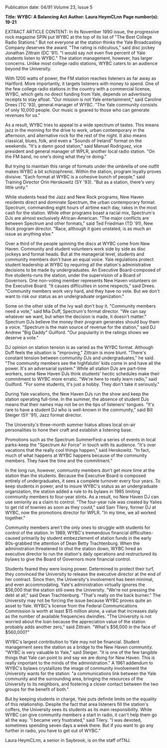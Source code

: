 Publication date: 04/91
Volume 23, Issue 5

**Title: WYBC: A Balancing Act**
**Author: Laura HeymCLnn**
**Page number(s): 19-21**

EXTRACT ARTICLE CONTENT:
In its November 1990 issue, the progressive rock magazine SPIN put WYBC at the top of its list of "The Best College Radio Stations." But not everyone at the station thinks the Yale Broadcasting Company deserves the award. "The rating is ridiculous," said disc jockey Jonathan Zittrain (DC '91). "I would say not even five percent of Yale students listen to WYBC." The station management, however, has larger concerns. Unlike most college radio stations, WYBC caters to an audience beyond the University. 

With 1200 watts of power, the FM station reaches listeners as far away as Hartford. More importantly, it targets listeners with money to spend. One of the few college radio stations in the country with a commercial license, WYBC, which gets no direct funding from Yale, depends on advertising receipts to stay afloat. "Our mission is not Yale entertainment," said Caroline Drees (TC '93), general manager of WYBC. "The Yale community consists of only 10,000 people. Our music is geared to those who can generate revenues for us." 

As a result, WYBC tries to appeal to a wide spectrum of tastes. This means jazz in the morning for the drive to work, urban contemporary in the afternoon, and alternative rock for the rest of the night. It also means classical, blues, folk, and even a "Sounds of Ireland" format on the weekends. "It's a damn good station," said Manuel Rodriguez, vice president and general manager of WPLR, another local radio station. "On the FM band, no one's doing what they're doing." 

But trying to maintain this range of formats under the umbrella of one outfit makes WYBC a bit schizophrenic. Within the station, program loyalty proves divisive. "Each format at WYBC is a cohesive bunch of people," said Training Director Orin Herskowitz (SY '93). "But as a station, there's very little unity." 

While students head the Jazz and New Rock programs, New Haven residents direct and dominate Spectrum, the urban contemporary format. Spectrum, commanding eight hours of airtime each day, rakes in the most cash for the station. While other programs boast a racial mix, Spectrum's DJs are almost exclusively African-American. "The major conflicts are between Spectrum and other formats," said Ted Friedman (TD '91), New Rock program director. "Race, although it goes unstated, is as much an issue as anything else." 

Over a third of the people spinning the discs at WYBC come from New Haven. Community and student volunteers work side by side as disc jockeys and format heads. But at the managerial level, students and community members don't have an equal voice. Yale regulations protect student leadership at WYBC by requiring all the station's administrative decisions to be made by undergraduates. An Executive Board-composed of five students-runs the station, under the supervision of a Board of Governors. One non-voting member represents New Haven volunteers on the Executive Board. "It causes difficulties in some respects," said Drees. "Community members work very hard, and they have no vote. But we don't want to risk our status as an undergraduate organization." 

Some on the other side of the Ivy wall don't buy it. "Community members need a vote," said Mia Duff, Spectrum's format director. "We can say whatever we want, but when the decision is made, it doesn't matter." Spectrum DJs believe the money their program generates should buy them a voice. "Spectrum is the main source of revenue for the station," said DJ Andrew "Big Daddy" Guilford. "Our popularity in the ratings shows we deserve a vote." 

DJ opinion on station tension is as varied as the WYBC format. Although Duff feels the situation is "improving," Zittrain is more blunt. "There's constant tension between community DJs and undergraduates," he said. "The community members see the highfalutin' kids come in and have all the power. It's an adversarial system." While all station DJs are part-time workers, some New Haven DJs think students' hectic schedules make their commitment to WYBC more erratic. "We're here to really learn radio," said Guilford. "For some students, it's just a hobby. They don't take it seriously." 

During Yale vacations, the New Haven DJs run the show and keep the station operating full-time. In the summer, the absence of student DJs means that their names may not be on the tips of listeners' tongues. "It's rare to have a student DJ who is well-known in the community," said Bill Steiger (SY '91), Jazz format director. 

The University's three-month summer hiatus allows local on-air personalities to hone their craft and establish a listening base. 

Promotions such as the Spectrum SummerFest-a series of events in local parks-keep the "Spectrum Air Force" in touch with its audience. "It's over vacations that the really cool things happen," said Herskowitz. "In fact, much of what happens at WYBC happens because of the community members. They have the time and the commitment." 

In the long run, however, community members don't get more time at the station than the students. Because the Executive Board is composed entirely of undergraduates, it sees a complete turnover every four years. To keep students in power, and to insure WYBC's status as an undergraduate organization, the station added a rule to its bylaws in 1985 limiting community members to four-year stints. As a result, no New Haven DJ can use seniority as a claim to control. "The four-year rule was created by Yalies to get rid of townies as soon as they could," said Sam Tilery, former DJ at WYBC, now the promotions director for WPLR. "In my time, we all worked together." 

Community members aren't the only ones to struggle with students for control of the station. In 1989, WYBC's tremendous financial difficulties-caused primarily by student embezzlement of station funds in the early 80s-grabbed the attention of Dean Betty Trachtenburg. When the administration threatened to shut the station down, WYBC hired an executive director to run the station's daily operations and restructured its bylaws to give the Board of Governors more financial control. 

Students feared they were losing power. Determined to protect their turf, they convinced the University to release the executive director at the end of her contract. Since then, the University's involvement has been minimal, and even accommodating. Yale's administration virtually ignores the $56,000 that the station still owes the University. "We're not pressing the debt at all," said Dean Trachtenburg. "That's really on the back burner." The University may not be forcing the issue because WYBC proves quite an asset to Yale. WYBC's license from the Federal Communications Commission is worth at least $15 million alone, a value that increases daily as the number of available frequencies dwindles. "The University is not worried about the loan because the appreciation value of the station probably adds another zero," said Zittrain. "What's $56,000 in the face of $560,000?" 

WYBC's largest contribution to Yale may not be financial. Student management sees the station as a bridge to the New Haven community. "WYBC is very valuable to Yale," said Steiger. "It is one of the few tangible things that Yale can point to and say we are doing for New Haven. This is really important to the minds of the administration." A 1961 addendum to WYBC's bylaws crystallizes the image of community involvement the University wants for the station: "a communications link between the Yale community and the surrounding area, bringing the resources of the University to its neighbors, and fostering a closer contact between the two groups for the benefit of both." 

But by keeping students in charge, Yale puts definite limits on the equality of this relationship. Despite the fact that area listeners fill the station's coffers, the University sees its students as its main responsibility. While WYBC can give community members a start in radio, it can't help them go all the way. "I became very frustrated," said Tilery. "I was devoted, sometimes spending seven days a week there. But if you want to go any further in radio, you have to get out of WYBC." 


Laura HeymCLnn, a senior in Saybrook, is on the staff ofTNJ.